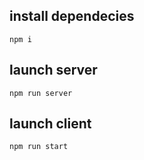 ## install dependecies
```
npm i
```
## launch server
```
npm run server
```
## launch client 
```
npm run start
```